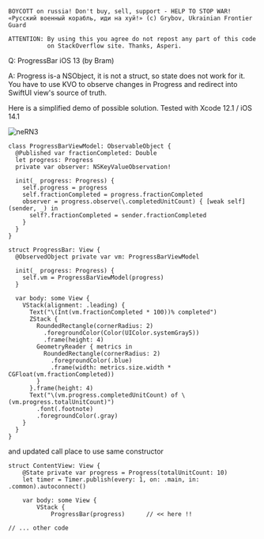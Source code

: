 ```
BOYCOTT on russia! Don't buy, sell, support - HELP TO STOP WAR!
«Русский военный корабль, иди на хуй!» (c) Grybov, Ukrainian Frontier Guard

ATTENTION: By using this you agree do not repost any part of this code
           on StackOverflow site. Thanks, Asperi.
```

Q: ProgressBar iOS 13 (by Bram)

A: Progress is-a NSObject, it is not a struct, so state does not work for it. You have to use KVO to observe changes in Progress and redirect into SwiftUI view's source of truth.

Here is a simplified demo of possible solution. Tested with Xcode 12.1 / iOS 14.1

![neRN3](https://user-images.githubusercontent.com/62171579/171988005-bba71a26-528e-4aaa-9936-306bbff79e09.gif)

```
class ProgressBarViewModel: ObservableObject {
  @Published var fractionCompleted: Double
  let progress: Progress
  private var observer: NSKeyValueObservation!
  
  init(_ progress: Progress) {
    self.progress = progress
    self.fractionCompleted = progress.fractionCompleted
    observer = progress.observe(\.completedUnitCount) { [weak self] (sender, _) in
      self?.fractionCompleted = sender.fractionCompleted
    }
  }
}

struct ProgressBar: View {
  @ObservedObject private var vm: ProgressBarViewModel
  
  init(_ progress: Progress) {
    self.vm = ProgressBarViewModel(progress)
  }
  
  var body: some View {
    VStack(alignment: .leading) {
      Text("\(Int(vm.fractionCompleted * 100))% completed")
      ZStack {
        RoundedRectangle(cornerRadius: 2)
          .foregroundColor(Color(UIColor.systemGray5))
          .frame(height: 4)
        GeometryReader { metrics in
          RoundedRectangle(cornerRadius: 2)
            .foregroundColor(.blue)
            .frame(width: metrics.size.width * CGFloat(vm.fractionCompleted))
        }
      }.frame(height: 4)
      Text("\(vm.progress.completedUnitCount) of \(vm.progress.totalUnitCount)")
        .font(.footnote)
        .foregroundColor(.gray)
    }
  }
}
```

and updated call place to use same constructor

```
struct ContentView: View {
    @State private var progress = Progress(totalUnitCount: 10)
    let timer = Timer.publish(every: 1, on: .main, in: .common).autoconnect()

    var body: some View {
        VStack {
            ProgressBar(progress)      // << here !!

// ... other code
```

